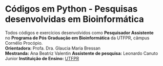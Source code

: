 # Códigos em Python - Pesquisas desenvolvidas em Bioinformática
Todos códigos e exercícios desenvolvidos como **Pesquisador Assistente** no **Programa de Pós Graduação em Bioinformática** da UTFPR, câmpus Cornélio Procópio.<br />
**Orientadora:** Profa. Dra. Glaucia Maria Bressan<br/>
**Mestranda:** Ana Beatriz Valentin
**Assistente de pesquisa:** Leonardo Canuto Junior
**Instituição de Ensino:** [UTFPR](https://portal.utfpr.edu.br/home)
